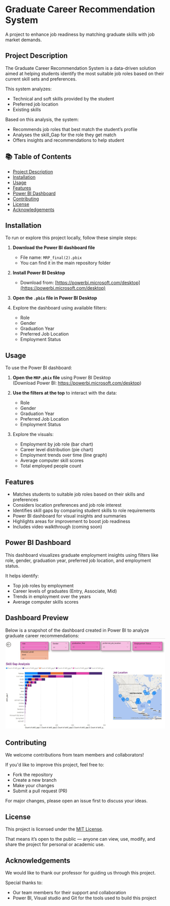 # Graduate Career Recommendation System 
A project to enhance job readiness by matching graduate skills with job market demands.
## Project Description

The Graduate Career Recommendation System is a data-driven solution aimed at helping students identify the most suitable job roles based on their current skill sets and preferences.

This system analyzes:
- Technical and soft skills provided by the student
- Preferred job location
- Existing skills

Based on this analysis, the system:
- Recommends job roles that best match the student’s profile
- Analyses the skill_Gap for the role they get match
- Offers insights and recommendations to help student
## 📚 Table of Contents

- [Project Description](#project-description)
- [Installation](#installation)
- [Usage](#usage)
- [Features](#features)
- [Power BI Dashboard](#power-bi-dashboard)
- [Contributing](#contributing)
- [License](#license)
- [Acknowledgements](#acknowledgements)
## Installation

To run or explore this project locally, follow these simple steps:

1. **Download the Power BI dashboard file**  
   - File name: `MRP_final(2).pbix`  
   - You can find it in the main repository folder

2. **Install Power BI Desktop**  
   - Download from: [https://powerbi.microsoft.com/desktop](https://powerbi.microsoft.com/desktop)

3. **Open the `.pbix` file in Power BI Desktop**

4. Explore the dashboard using available filters:
   - Role
   - Gender
   - Graduation Year
   - Preferred Job Location
   - Employment Status
##  Usage

To use the Power BI dashboard:

1. **Open the `MRP.pbix` file** using Power BI Desktop  
   (Download Power BI: https://powerbi.microsoft.com/desktop)

2. **Use the filters at the top** to interact with the data:
   - Role
   - Gender
   - Graduation Year
   - Preferred Job Location
   - Employment Status

3. Explore the visuals:
   - Employment by job role (bar chart)
   - Career level distribution (pie chart)
   - Employment trends over time (line graph)
   - Average computer skill scores
   - Total employed people count

## Features

-  Matches students to suitable job roles based on their skills and preferences
-  Considers location preferences and job role interest
-  Identifies skill gaps by comparing student skills to role requirements
-  Power BI dashboard for visual insights and summaries
-  Highlights areas for improvement to boost job readiness
-  Includes video walkthrough (coming soon)
## Power BI Dashboard

This dashboard visualizes graduate employment insights using filters like role, gender, graduation year, preferred job location, and employment status.

It helps identify:
- Top job roles by employment
- Career levels of graduates (Entry, Associate, Mid)
- Trends in employment over the years
- Average computer skills scores
## Dashboard Preview
Below is a snapshot of the dashboard created in Power BI to analyze graduate career recommendations:
![Dashboard Screenshot](Images/Image1.jpeg)

## Contributing

We welcome contributions from team members and collaborators!

If you'd like to improve this project, feel free to:

- Fork the repository
- Create a new branch
- Make your changes
- Submit a pull request (PR)

For major changes, please open an issue first to discuss your ideas.
## License

This project is licensed under the [MIT License](LICENSE).

That means it’s open to the public — anyone can view, use, modify, and share the project for personal or academic use.
## Acknowledgements

We would like to thank our professor for guiding us through this project.

Special thanks to:
- Our team members for their support and collaboration
- Power BI, Visual studio and Git for the tools used to build this project

